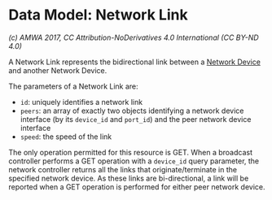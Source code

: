 # Data Model: Network Link

_(c) AMWA 2017, CC Attribution-NoDerivatives 4.0 International (CC BY-ND 4.0)_

A Network Link represents the bidirectional link between a [Network Device](3.3.%20Data%20Model%20-%20Network%20Device.md) and another Network Device.

The parameters of a Network Link are:

* `id`: uniquely identifies a network link
* `peers`: an array of exactly two objects identifying a network device interface (by its `device_id` and `port_id`) and the peer network device interface
* `speed`: the speed of the link

The only operation permitted for this resource is GET. When a broadcast controller performs a GET operation with a `device_id` query parameter, the network controller returns all the links that originate/terminate in the specified network device.
As these links are bi-directional, a link will be reported when a GET operation is performed for either peer network device.
